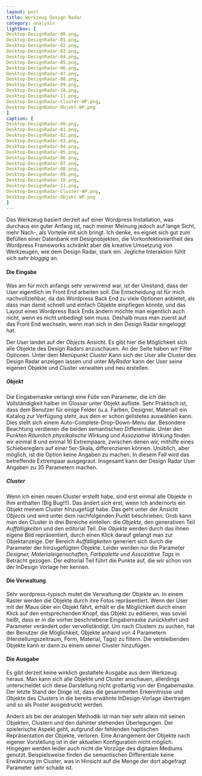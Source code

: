 ```yaml
---
layout: post
title: Werkzeug Design Radar
category: analysis
lightbox: [
Desktop-DesignRadar-00.png, 
Desktop-DesignRadar-01.png, 
Desktop-DesignRadar-02.png, 
Desktop-DesignRadar-03.png, 
Desktop-DesignRadar-04.png, 
Desktop-DesignRadar-05.png, 
Desktop-DesignRadar-06.png, 
Desktop-DesignRadar-07.png, 
Desktop-DesignRadar-08.png, 
Desktop-DesignRadar-09.png, 
Desktop-DesignRadar-10.png, 
Desktop-DesignRadar-11.png, 
Desktop-DesignRadar-Cluster-WP.png, 
Desktop-DesignRadar-Objekt-WP.png
]
caption: [
Desktop-DesignRadar-00.png, 
Desktop-DesignRadar-01.png, 
Desktop-DesignRadar-02.png, 
Desktop-DesignRadar-03.png, 
Desktop-DesignRadar-04.png, 
Desktop-DesignRadar-05.png, 
Desktop-DesignRadar-06.png, 
Desktop-DesignRadar-07.png, 
Desktop-DesignRadar-08.png, 
Desktop-DesignRadar-09.png, 
Desktop-DesignRadar-10.png, 
Desktop-DesignRadar-11.png, 
Desktop-DesignRadar-Cluster-WP.png, 
Desktop-DesignRadar-Objekt-WP.png
]
---
```


Das Werkzeug basiert derzeit auf einer Wordpress Installation, was durchaus ein guter Anfang ist, nach meiner Meinung jedoch auf lange Sicht, mehr Nach-, als Vorteile mit sich bringt. Ich denke, es eignet sich gut zum Befüllen einer Datenbank mit Designobjekten, die Vorkonfektioniertheit des Wordpress Frameworks schränkt aber die kreative Umsetzung von Werkzeugen, wie dem Design Radar, stark ein. Jegliche Interaktion fühlt sich sehr _bloggig_ an. 

#### Die Eingabe

Was am für mich anfangs sehr verwirrend war, ist der Umstand, dass der User eigentlich im Front End arbeiten soll. Die Entscheidung ist für mich nachvollziehbar, da das Wordpress Back End zu viele Optionen anbietet, als dass man damit schnell und einfach Objekte einpflegen könnte, und das Layout eines Wordpress Back Ends ändern möchte man eigentlich auch nicht, wenn es nicht unbedingt sein muss. Deshalb muss man zuerst auf das Front End wechseln, wenn man sich in den Design Radar eingeloggt hat.

Der User landet auf der _Objects_ Ansicht. Es gibt hier die Möglichkeit sich alle Objekte des Design Radars anzuschauen. An der Seite haben wir Filter Optionen. Unter dem Menüpunkt _Cluster_ Kann sich der User alle Cluster des Design Radar anzeigen lassen und unter _MyRadar_ kann der User seine eigenen Objekte und Cluster verwalten und neu erstellen.

##### Objekt
Die Eingabemaske verlangt eine Fülle von Parameter, die ich der Vollständigkeit halber im Glossar unter Objekt aufliste. Sehr Praktisch ist, dass dem Benutzer für einige Felder (u.a. Farben, Designer, Material) ein Katalog zur Verfügung steht, aus dem er schon gelistetes auswählen kann. Dies stellt sich einem Auto-Complete-Drop-Down-Menu dar. Besondere Beachtung verdienen die beiden semantischen Differentiale. Unter den Punkten _Räumlich physikalische Wirkung_ und _Assoziative Wirkung_ finden wir einmal 8 und einmal 16 Extrempaare, zwischen denen wir, mithilfe eines Schiebereglers auf einer 5er-Skala, differenzieren können. Unüblich, aber möglich, ist die Option keine Angaben zu machen. In diesem Fall wird das betreffende Extrempaar ausgegraut. Insgesamt kann der Design Radar User Angaben zu 35 Parametern machen.

##### Cluster
Wenn ich einen neuen Cluster erstellt habe, sind erst einmal alle Objekte in Ihm enthalten (Big Bug!!!). Das ändert sich erst, wenn ich andernorts ein Objekt meinem Cluster hinzugefügt habe. Das geht unter der Ansicht _Objects_ und wird unter dem nachfolgenden Punkt beschrieben. Grob kann man den Cluster in drei Bereiche einteilen: die _Objekte_, den generativen Teil _Auffälligkeiten_ und den editorial Teil. Die _Objekte_ werden durch das ihnen eigene Bild repräsentiert, durch einen Klick darauf gelangt man zur Objektanzeige. Der Bereich _Auffälligkeiten_ generiert sich durch die Parameter der hinzugefügten Objekte. Leider werden nur die Parameter _Designer, Materialeigenschaften, Farbpalette und Assoziative Tags_ in Betracht gezogen. Der editorial Teil führt die Punkte auf, die wir schon von der InDesign Vorlage her kennen.

#### Die Verwaltung
Sehr wordpress-typisch mutet die Verwaltung der Objekte an. In einem Raster werden die Objekte durch ihre Fotos repräsentiert. Wenn der User mit der Maus über ein Objekt fährt, erhält er die Möglichkeit durch einen Klick auf den entsprechenden Knopf, das Objekt zu editieren, was soviel heißt, dass er in die vorher beschriebene Eingabemaske zurückkehrt und Parameter verändert oder vervollständigt. Um nach Clustern zu suchen, hat der Benutzer die Möglichkeit, Objekte anhand von 4 Parametern (Herstellungszeitraum, Form, Material, Tags) zu filtern. Die verbleibenden Objekte kann er dann zu einem seiner Cluster hinzufügen.  

#### Die Ausgabe
Es gibt derzeit keine wirklich gestaltete Ausgabe aus dem Werkzeug heraus. Man kann sich alle Objekte und Cluster anschauen, allerdings unterscheidet sich diese Darstellung nicht großartig von der Eingabemaske. Der letzte Stand der Dinge ist, dass die gesammelten Erkenntnisse und Objekte des Clusters in die bereits erwähnte InDesign-Vorlage übertragen und so als Poster ausgedruckt werden.

Anders als bei der analogen Methodik ist man hier sehr allein mit seinen Objekten, Clustern und den dahinter stehenden Überlegungen. Der spielerische Aspekt geht, aufgrund der fehlenden haptischen Repräsentation der Objekte, verloren. Eine Arrangement der Objekte nach eigener Vorstellung ist in der aktuellen Konfiguration nicht möglich. Hingegen werden leider auch nicht die Vorzüge des digitalen Mediums genutzt. Beispielsweise finden die semantischen Differentiale keine Erwähnung im Cluster, was in Hinsicht auf die Menge der dort abgefragt Parameter sehr schade ist.
